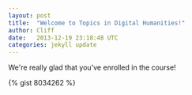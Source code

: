 ```yaml
---
layout: post
title:  "Welcome to Topics in Digital Humanities!"
author: Cliff
date:   2013-12-19 23:18:48 UTC
categories: jekyll update
---
```


We're really glad that you've enrolled in the course!

{% gist 8034262 %}